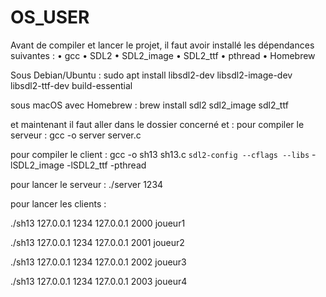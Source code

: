 # OS_USER
Avant de compiler et lancer le projet, il faut avoir installé les dépendances suivantes :
	•	gcc
	•	SDL2
	•	SDL2_image
	•	SDL2_ttf
	•	pthread
 	•	Homebrew

Sous Debian/Ubuntu :
sudo apt install libsdl2-dev libsdl2-image-dev libsdl2-ttf-dev build-essential

sous macOS avec Homebrew :
brew install sdl2 sdl2_image sdl2_ttf

et maintenant il faut aller dans le dossier concerné et :
pour compiler le serveur :
gcc -o server server.c

pour compiler le client : 
gcc -o sh13 sh13.c `sdl2-config --cflags --libs` -lSDL2_image -lSDL2_ttf -pthread


pour lancer le serveur : 
./server 1234

pour lancer les clients : 

./sh13 127.0.0.1 1234 127.0.0.1 2000 joueur1

./sh13 127.0.0.1 1234 127.0.0.1 2001 joueur2

./sh13 127.0.0.1 1234 127.0.0.1 2002 joueur3

./sh13 127.0.0.1 1234 127.0.0.1 2003 joueur4
